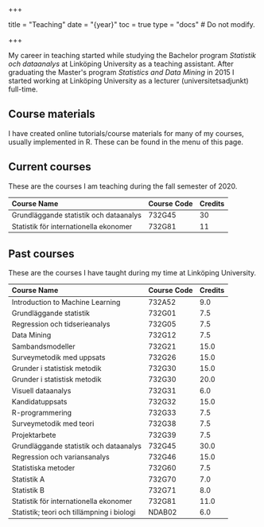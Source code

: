 +++

title = "Teaching"
date = "{year}"
toc = true
type = "docs"  # Do not modify.

+++




My career in teaching started while studying the Bachelor program *Statistik och dataanalys* at Linköping University as a teaching assistant. After graduating the Master's program *Statistics and Data Mining* in 2015 I started working at Linköping University as a lecturer (universitetsadjunkt) full-time. 

## Course materials
I have created online tutorials/course materials for many of my courses, usually implemented in R. These can be found in the menu of this page. 

## Current courses


These are the courses I am teaching during the  fall  semester of 2020.


<table class="table" style="font-size: 14px; width: auto !important; ">
 <thead>
  <tr>
   <th style="text-align:left;"> Course Name </th>
   <th style="text-align:left;"> Course Code </th>
   <th style="text-align:left;"> Credits </th>
  </tr>
 </thead>
<tbody>
  <tr>
   <td style="text-align:left;"> Grundläggande statistik och dataanalys </td>
   <td style="text-align:left;"> 732G45 </td>
   <td style="text-align:left;"> 30 </td>
  </tr>
  <tr>
   <td style="text-align:left;"> Statistik för internationella ekonomer </td>
   <td style="text-align:left;"> 732G81 </td>
   <td style="text-align:left;"> 11 </td>
  </tr>
</tbody>
</table>


## Past courses

These are the courses I have taught during my time at Linköping University.

<table class="table" style="font-size: 14px; width: auto !important; ">
 <thead>
  <tr>
   <th style="text-align:left;"> Course Name </th>
   <th style="text-align:left;"> Course Code </th>
   <th style="text-align:left;"> Credits </th>
  </tr>
 </thead>
<tbody>
  <tr>
   <td style="text-align:left;"> Introduction to Machine Learning </td>
   <td style="text-align:left;"> 732A52 </td>
   <td style="text-align:left;"> 9.0 </td>
  </tr>
  <tr>
   <td style="text-align:left;"> Grundläggande statistik </td>
   <td style="text-align:left;"> 732G01 </td>
   <td style="text-align:left;"> 7.5 </td>
  </tr>
  <tr>
   <td style="text-align:left;"> Regression och tidserieanalys </td>
   <td style="text-align:left;"> 732G05 </td>
   <td style="text-align:left;"> 7.5 </td>
  </tr>
  <tr>
   <td style="text-align:left;"> Data Mining </td>
   <td style="text-align:left;"> 732G12 </td>
   <td style="text-align:left;"> 7.5 </td>
  </tr>
  <tr>
   <td style="text-align:left;"> Sambandsmodeller </td>
   <td style="text-align:left;"> 732G21 </td>
   <td style="text-align:left;"> 15.0 </td>
  </tr>
  <tr>
   <td style="text-align:left;"> Surveymetodik med uppsats </td>
   <td style="text-align:left;"> 732G26 </td>
   <td style="text-align:left;"> 15.0 </td>
  </tr>
  <tr>
   <td style="text-align:left;"> Grunder i statistisk metodik </td>
   <td style="text-align:left;"> 732G30 </td>
   <td style="text-align:left;"> 15.0 </td>
  </tr>
  <tr>
   <td style="text-align:left;"> Grunder i statistisk metodik </td>
   <td style="text-align:left;"> 732G30 </td>
   <td style="text-align:left;"> 20.0 </td>
  </tr>
  <tr>
   <td style="text-align:left;"> Visuell dataanalys </td>
   <td style="text-align:left;"> 732G31 </td>
   <td style="text-align:left;"> 6.0 </td>
  </tr>
  <tr>
   <td style="text-align:left;"> Kandidatuppsats </td>
   <td style="text-align:left;"> 732G32 </td>
   <td style="text-align:left;"> 15.0 </td>
  </tr>
  <tr>
   <td style="text-align:left;"> R-programmering </td>
   <td style="text-align:left;"> 732G33 </td>
   <td style="text-align:left;"> 7.5 </td>
  </tr>
  <tr>
   <td style="text-align:left;"> Surveymetodik med teori </td>
   <td style="text-align:left;"> 732G38 </td>
   <td style="text-align:left;"> 7.5 </td>
  </tr>
  <tr>
   <td style="text-align:left;"> Projektarbete </td>
   <td style="text-align:left;"> 732G39 </td>
   <td style="text-align:left;"> 7.5 </td>
  </tr>
  <tr>
   <td style="text-align:left;"> Grundläggande statistik och dataanalys </td>
   <td style="text-align:left;"> 732G45 </td>
   <td style="text-align:left;"> 30.0 </td>
  </tr>
  <tr>
   <td style="text-align:left;"> Regression och variansanalys </td>
   <td style="text-align:left;"> 732G46 </td>
   <td style="text-align:left;"> 15.0 </td>
  </tr>
  <tr>
   <td style="text-align:left;"> Statistiska metoder </td>
   <td style="text-align:left;"> 732G60 </td>
   <td style="text-align:left;"> 7.5 </td>
  </tr>
  <tr>
   <td style="text-align:left;"> Statistik A </td>
   <td style="text-align:left;"> 732G70 </td>
   <td style="text-align:left;"> 7.0 </td>
  </tr>
  <tr>
   <td style="text-align:left;"> Statistik B </td>
   <td style="text-align:left;"> 732G71 </td>
   <td style="text-align:left;"> 8.0 </td>
  </tr>
  <tr>
   <td style="text-align:left;"> Statistik för internationella ekonomer </td>
   <td style="text-align:left;"> 732G81 </td>
   <td style="text-align:left;"> 11.0 </td>
  </tr>
  <tr>
   <td style="text-align:left;"> Statistik; teori och tillämpning i biologi </td>
   <td style="text-align:left;"> NDAB02 </td>
   <td style="text-align:left;"> 6.0 </td>
  </tr>
</tbody>
</table>
